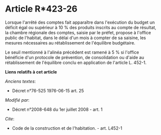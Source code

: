# Article R*423-26

Lorsque l'arrêté des comptes fait apparaître dans l'exécution du budget un déficit égal ou supérieur à 10 % des produits
inscrits au compte de résultat, la chambre régionale des comptes, saisie par le préfet, propose à l'office public de
l'habitat, dans le délai d'un mois à compter de sa saisine, les mesures nécessaires au rétablissement de l'équilibre
budgétaire. 

Le seuil mentionné à l'alinéa précédent est ramené à 5 % si l'office bénéficie d'un protocole de prévention, de consolidation
ou d'aide au rétablissement de l'équilibre conclu en application de l'article L. 452-1.

**Liens relatifs à cet article**

_Anciens textes_:

  - Décret n°76-525 1976-06-15 art. 25

_Modifié par_:

  - Décret n°2008-648 du 1er juillet 2008 - art. 1

_Cite_:

  - Code de la construction et de l'habitation. - art. L452-1
